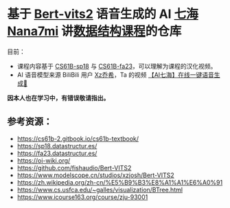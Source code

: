 # 基于 [Bert-vits2](https://github.com/fishaudio/Bert-VITS2) 语音生成的 AI [七海Nana7mi](https://space.bilibili.com/434334701) 讲[数据结构课程](https://sp18.datastructur.es/resources.html)的仓库

目前：
- 课程内容基于 [CS61B-sp18](https://sp18.datastructur.es/) 与 [CS61B-fa23](https://fa23.datastructur.es/)，可以理解为课程的汉化视频。
- AI 语音模型来源 BiliBili 用户 [Xz乔希](https://space.bilibili.com/5859321/)，Ta 的视频 [【AI七海】在线一键语音生成🦈](https://www.bilibili.com/video/BV1rV411F7m3)

**因本人也在学习中，有错误敬请指出。**

## 参考资源：

- https://cs61b-2.gitbook.io/cs61b-textbook/
- https://sp18.datastructur.es/
- https://fa23.datastructur.es/
- https://oi-wiki.org/
- https://github.com/fishaudio/Bert-VITS2
- https://www.modelscope.cn/studios/xzjosh/Bert-VITS2
- https://zh.wikipedia.org/zh-cn/%E5%B9%B3%E8%A1%A1%E6%A0%91
- https://www.cs.usfca.edu/~galles/visualization/BTree.html
- https://www.icourse163.org/course/zju-93001